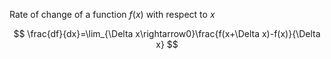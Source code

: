 Rate of change of a function $f(x)$ with respect to $x$

$$
\frac{df}{dx}=\lim_{\Delta x\rightarrow0}\frac{f(x+\Delta x)-f(x)}{\Delta x}
$$